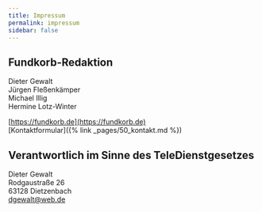 ```yaml
---
title: Impressum
permalink: impressum
sidebar: false
---
```


## Fundkorb-Redaktion

Dieter Gewalt  
Jürgen Fleßenkämper  
Michael Illig  
Hermine Lotz-Winter  

[https://fundkorb.de](https://fundkorb.de)  
[Kontaktformular]({% link _pages/50_kontakt.md %})

## Verantwortlich im Sinne des TeleDienstgesetzes

Dieter Gewalt  
Rodgaustraße 26  
63128 Dietzenbach  
[dgewalt@web.de](mailto:dgewalt@web.de)

